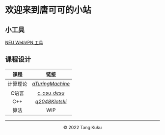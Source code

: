 <html>
    <style>
        footer, header {display: none;}
    </style>
</html>

# 欢迎来到唐可可的小站

## 小工具

[NEU WebVPN 工具](/webvpn)

## 课程设计
|  课程   | 链接                  |
| :-----: | :-------------:      |
| 计算理论 | [*qTuringMachine*][1] |
| C语言   | [*c_osu_desu*][2]     |
| C++    | [*q2048Klotski*][3]   |
| 算法    | WIP                   |

---

<div style="text-align:center">©️ 2022 Tang Kuku</div>

[1]: https://github.com/w43322/qTuringMachine
[2]: https://github.com/w43322/c_osu_desu
[3]: https://github.com/w43322/q2048Klotski
